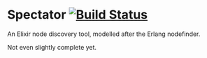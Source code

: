 Spectator [![Build Status](https://travis-ci.org/tcsc/spectator.svg?branch=master)](https://travis-ci.org/tcsc/spectator)
=========

An Elixir node discovery tool, modelled after the Erlang nodefinder.

Not even slightly complete yet.
